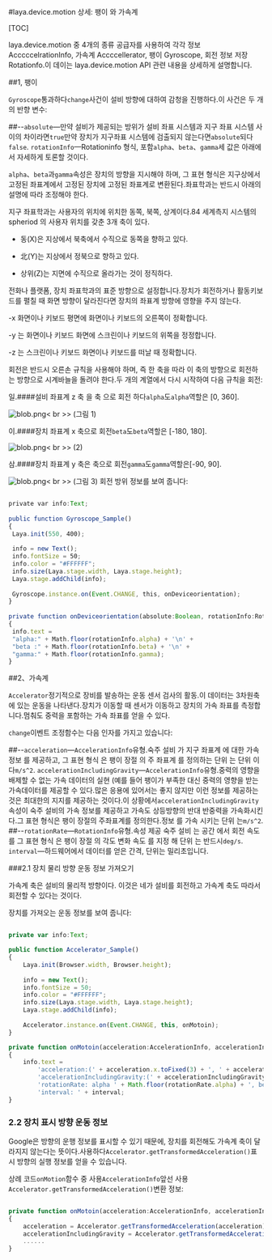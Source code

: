 #laya.device.motion 상세: 팽이 와 가속계

[TOC]

laya.device.motion 중 4개의 종류 공급자를 사용하여 각각 정보 AcccccelrationInfo, 가속계 Accccellerator, 팽이 Gyroscope, 회전 정보 저장 Rotationfo.이 데이는 laya.device.motion API 관련 내용을 상세하게 설명합니다.

##1, 팽이

​`Gyroscope`통과하다`change`사건이 설비 방향에 대하여 감청을 진행하다.이 사건은 두 개의 반향 변수:

##--`absolute`—만약 설비가 제공되는 방위가 설비 좌표 시스템과 지구 좌표 시스템 사이의 차이라면`true`만약 장치가 지구좌표 시스템에 검출되지 않는다면`absolute`되다`false`. `rotationInfo`—Rotationinfo 형식, 포함`alpha`、`beta`、`gamma`세 값은 아래에서 자세하게 토론할 것이다.

​`alpha`、`beta`과`gamma`속성은 장치의 방향을 지시해야 하며, 그 표현 형식은 지구상에서 고정된 좌표계에서 고정된 장치에 고정된 좌표계로 변환된다.좌표학과는 반드시 아래의 설명에 따라 조정해야 한다.

지구 좌표학과는 사용자의 위치에 위치한 동쪽, 북쪽, 상계이다.84 세계측지 시스템의 spheriod 의 사용자 위치를 갖춘 3개 축이 있다.

- 동(X)은 지상에서 북축에서 수직으로 동쪽을 향하고 있다.

- 北(Y)는 지상에서 정북으로 향하고 있다.

- 상위(Z)는 지면에 수직으로 올라가는 것이 정직하다.

전화나 플랫폼, 장치 좌표학과의 표준 방향으로 설정합니다.장치가 회전하거나 활동키보드를 펼칠 때 화면 방향이 달라진다면 장치의 좌표계 방향에 영향을 주지 않는다.

-x 화면이나 키보드 평면에 화면이나 키보드의 오른쪽이 정확합니다.

-y 는 화면이나 키보드 화면에 스크린이나 키보드의 위쪽을 정정합니다.

-z 는 스크린이나 키보드 화면이나 키보드를 떠날 때 정확합니다.

회전은 반드시 오른손 규칙을 사용해야 하며, 즉 한 축을 따라 이 축의 방향으로 회전하는 방향으로 시계바늘을 돌려야 한다.두 개의 계열에서 다시 시작하여 다음 규칙을 회전:

일.####설비 좌표계 z 축 을 축 으로 회전 하다`alpha`도`alpha`역할은 [0, 360].

![blob.png](img/1.png)< br >>
(그림 1)

이.####장치 좌표계 x 축으로 회전`beta`도`beta`역할은 [-180, 180].

![blob.png](img/2.png)< br >>
(2)

삼.####장치 좌표계 y 축은 축으로 회전`gamma`도`gamma`역할은[-90, 90].

![blob.png](img/3.png)< br >>
(그림 3)
회전 방위 정보를 보여 줍니다:


```typescript

private var info:Text;
 
public function Gyroscope_Sample() 
{
 Laya.init(550, 400);
  
 info = new Text();
 info.fontSize = 50;
 info.color = "#FFFFFF";
 info.size(Laya.stage.width, Laya.stage.height);
 Laya.stage.addChild(info);
  
 Gyroscope.instance.on(Event.CHANGE, this, onDeviceorientation);
}
 
private function onDeviceorientation(absolute:Boolean, rotationInfo:RotationInfo):void 
{
 info.text = 
 "alpha:" + Math.floor(rotationInfo.alpha) + '\n' +
 "beta :" + Math.floor(rotationInfo.beta) + '\n' +
 "gamma:" + Math.floor(rotationInfo.gamma);
}
```




##2、가속계

​`Accelerator`정기적으로 장비를 발송하는 운동 센서 검사의 활동.이 데이터는 3차원축에 있는 운동을 나타낸다.장치가 이동할 때 센서가 이동하고 장치의 가속 좌표를 측정합니다.멈춰도 중력을 포함하는 가속 좌표를 얻을 수 있다.

​`change`이벤트 조정함수는 다음 인자를 가지고 있습니다:

##--`acceleration`—`AccelerationInfo`유형.숙주 설비 가 지구 좌표계 에 대한 가속 정보 를 제공하고, 그 표현 형식 은 팽이 장절 의 주 좌표계 를 정의하는 단위 는 단위 이다`m/s^2`. `accelerationIncludingGravity`—`AccelerationInfo`유형.중력의 영향을 배제할 수 없는 가속 데이터의 실현 (예를 들어 팽이가 부족한 대신 중력의 영향을 받는 가속데이터를 제공할 수 있다.많은 응용에 있어서는 좋지 않지만 이런 정보를 제공하는 것은 최대한의 지지를 제공하는 것이다.이 상황에서`accelerationIncludingGravity`속성이 숙주 설비의 가속 정보를 제공하고 가속도 상등방향의 반대 반중력을 가속화시킨다.그 표현 형식은 팽이 장절의 주좌표계를 정의한다.정보 를 가속 시키는 단위 는`m/s^2`.
##--`rotationRate`—`RotationInfo`유형.속성 제공 숙주 설비 는 공간 에서 회전 속도 를 그 표현 형식 은 팽이 장절 의 각도 변화 속도 를 지정 해 단위 는 반드시`deg/s`. `interval`—하드웨어에서 데이터를 얻은 간격, 단위는 밀리초입니다.

###2.1 장치 물리 방향 운동 정보 가져오기

가속계 축은 설비의 물리적 방향이다. 이것은 네가 설비를 회전하고 가속계 축도 따라서 회전할 수 있다는 것이다.

장치를 가져오는 운동 정보를 보여 줍니다:


```typescript

private var info:Text;

public function Accelerator_Sample()
{
	Laya.init(Browser.width, Browser.height);
	
	info = new Text();
	info.fontSize = 50;
	info.color = "#FFFFFF";
	info.size(Laya.stage.width, Laya.stage.height);
	Laya.stage.addChild(info);
	
	Accelerator.instance.on(Event.CHANGE, this, onMotoin);
}

private function onMotoin(acceleration:AccelerationInfo, accelerationIncludingGravity:AccelerationInfo, rotationRate:RotationInfo, interval:int):void
{
	info.text = 
		'acceleration:(' + acceleration.x.toFixed(3) + ', ' + acceleration.y.toFixed(3) + ', ' + acceleration.z.toFixed(3) + ')\n' +
		'accelerationIncludingGravity:(' + accelerationIncludingGravity.x.toFixed(3) + ', ' + accelerationIncludingGravity.y.toFixed(3) + ', ' + accelerationIncludingGravity.z.toFixed(3) + ')\n' +
		'rotationRate: alpha ' + Math.floor(rotationRate.alpha) + ', beta ' + Math.floor(rotationRate.beta) + ', gamma ' + Math.floor(rotationRate.gamma) + '\n' +
		'interval: ' + interval;
}
```


### **2.2 장치 표시 방향 운동 정보**

Google은 방향의 운행 정보를 표시할 수 있기 때문에, 장치를 회전해도 가속계 축이 달라지지 않는다는 뜻이다.사용하다`Accelerator.getTransformedAcceleration()`표시 방향의 실행 정보를 얻을 수 있습니다.

상례 코드`onMotion`함수 중 사용`AccelerationInfo`앞선 사용`Accelerator.getTransformedAcceleration()`변환 정보:


```typescript

private function onMotoin(acceleration:AccelerationInfo, accelerationIncludingGravity:AccelerationInfo, rotationRate:RotationInfo, interval:int):void
{
	acceleration = Accelerator.getTransformedAcceleration(acceleration);
  	accelerationIncludingGravity = Accelerator.getTransformedAcceleration(accelerationIncludingGravity);
  	......
}
```
